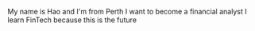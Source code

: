 My name is Hao and I'm from Perth
I want to become a financial analyst 
I learn FinTech because this is the future

